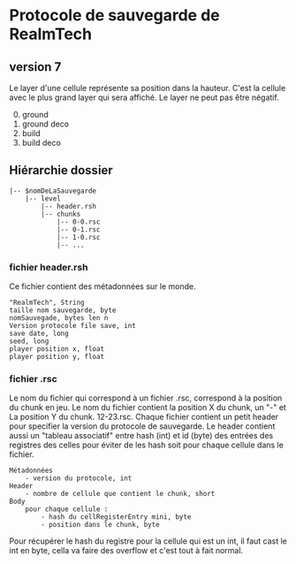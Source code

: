 # Protocole de sauvegarde de RealmTech
## version 7

Le layer d'une cellule représente sa position dans la hauteur. C'est la
cellule avec le plus grand layer qui sera affiché. Le layer ne peut
pas être négatif.

0. ground
1. ground deco
2. build
3. build deco

## Hiérarchie dossier
````
|-- $nomDeLaSauvegarde
    |-- level
        |-- header.rsh
        |-- chunks
            |-- 0-0.rsc
            |-- 0-1.rsc
            |-- 1-0.rsc
            |-- ...  
````
### fichier header.rsh
Ce fichier contient des métadonnées sur le monde.
````
"RealmTech", String
taille nom sauvegarde, byte
nomSauvegade, bytes len n
Version protocole file save, int
save date, long
seed, long
player position x, float
player position y, float
````
### fichier .rsc
Le nom du fichier qui correspond à un fichier .rsc, correspond à la position
du chunk en jeu. Le nom du fichier contient la position X du chunk, un "-" et
La position Y du chunk. 12-23.rsc. Chaque fichier contient un petit header pour
specifier la version du protocole de sauvegarde. Le header contient aussi
un "tableau associatif" entre hash (int) et id (byte) des entrées des registres
des celles pour éviter de les hash soit pour chaque cellule dans le fichier.
```
Métadonnées
    - version du protocole, int
Header
    - nombre de cellule que contient le chunk, short
Body
    pour chaque cellule :
        - hash du cellRegisterEntry mini, byte
        - position dans le chunk, byte
```
Pour récupérer le hash du registre pour la cellule qui est un int,
il faut cast le int en byte, cella va faire des overflow et c'est
tout à fait normal.

